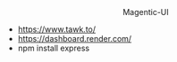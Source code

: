 <div align="center" size="30">
  Magentic-UI
</div>

- https://www.tawk.to/
- https://dashboard.render.com/
- npm install express
